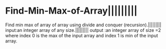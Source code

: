 # Find-Min-Max-of-Array|||||||||
Find min max of array of array using divide and conquer (recursion).|||||||||
input:an integer array of any size.|||||||||
output :an integer array of size =2 where index 0 is the max of the input array and index 1 is min of the input array.


